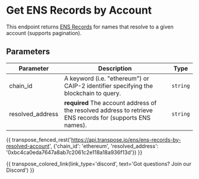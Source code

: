 # Get ENS Records by Account

This endpoint returns [ENS Records](../models/ens_record_model.md) for names that resolve to a given account (supports pagination).

## Parameters
| Parameter     | Description                                                                          | Type     | 
|---------------|--------------------------------------------------------------------------------------|----------|
| chain_id      | A keyword (i.e. "ethereum") or CAIP-2 identifier specifying the blockchain to query. | `string` | 
| resolved_address | **required** The account address of the resolved address to retrieve ENS records for (supports ENS names).   | `string` | 

{{ transpose_fenced_rest('https://api.transpose.io/ens/ens-records-by-resolved-account', {'chain_id': 'ethereum', 'resolved_address': '0xbc4ca0eda7647a8ab7c2061c2e118a18a936f13d'}) }}

{{ transpose_colored_link(link_type='discord', text='Got questions?  Join our Discord') }}

